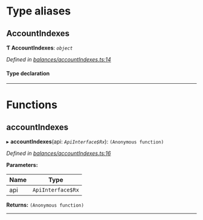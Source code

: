 

# Type aliases

<a id="accountindexes"></a>

##  AccountIndexes

**Ƭ AccountIndexes**: *`object`*

*Defined in [balances/accountIndexes.ts:14](https://github.com/polkadot-js/api/blob/f548dd4/packages/api-derive/src/balances/accountIndexes.ts#L14)*

#### Type declaration

[index: `string`]: `AccountIndex`

___

# Functions

<a id="accountindexes-1"></a>

##  accountIndexes

▸ **accountIndexes**(api: *`ApiInterface$Rx`*): `(Anonymous function)`

*Defined in [balances/accountIndexes.ts:16](https://github.com/polkadot-js/api/blob/f548dd4/packages/api-derive/src/balances/accountIndexes.ts#L16)*

**Parameters:**

| Name | Type |
| ------ | ------ |
| api | `ApiInterface$Rx` |

**Returns:** `(Anonymous function)`

___


